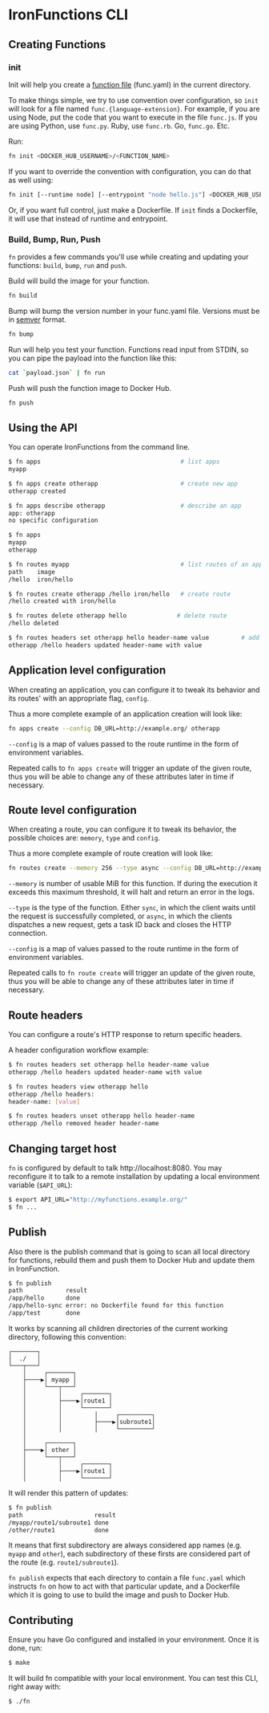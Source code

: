 # IronFunctions CLI

## Creating Functions

### init

Init will help you create a [function file](../docs/function-file.md) (func.yaml) in the current directory.

To make things simple, we try to use convention over configuration, so `init` will look for a file named `func.{language-extension}`. For example,
if you are using Node, put the code that you want to execute in the file `func.js`. If you are using Python, use `func.py`. Ruby, use `func.rb`. Go, `func.go`. Etc.

Run:

```sh
fn init <DOCKER_HUB_USERNAME>/<FUNCTION_NAME>
```

If you want to override the convention with configuration, you can do that as well using:

```sh
fn init [--runtime node] [--entrypoint "node hello.js"] <DOCKER_HUB_USERNAME>/<FUNCTION_NAME>
```

Or, if you want full control, just make a Dockerfile. If `init` finds a Dockerfile, it will use that instead of runtime and entrypoint.

### Build, Bump, Run, Push

`fn` provides a few commands you'll use while creating and updating your functions: `build`, `bump`, `run` and `push`.

Build will build the image for your function.

```sh
fn build
```

Bump will bump the version number in your func.yaml file. Versions must be in [semver](http://semver.org/) format.

```sh
fn bump
```

Run will help you test your function. Functions read input from STDIN, so you can pipe the payload into the function like this:

```sh
cat `payload.json` | fn run
```

Push will push the function image to Docker Hub.

```sh
fn push
```

## Using the API

You can operate IronFunctions from the command line.

```sh
$ fn apps                                       # list apps
myapp

$ fn apps create otherapp                       # create new app
otherapp created

$ fn apps describe otherapp                     # describe an app
app: otherapp
no specific configuration

$ fn apps
myapp
otherapp

$ fn routes myapp                               # list routes of an app
path	image
/hello	iron/hello

$ fn routes create otherapp /hello iron/hello   # create route
/hello created with iron/hello

$ fn routes delete otherapp hello              # delete route
/hello deleted

$ fn routes headers set otherapp hello header-name value         # add HTTP header to response
otherapp /hello headers updated header-name with value
```

## Application level configuration

When creating an application, you can configure it to tweak its behavior and its
routes' with an appropriate flag, `config`.

Thus a more complete example of an application creation will look like:
```sh
fn apps create --config DB_URL=http://example.org/ otherapp
```

`--config` is a map of values passed to the route runtime in the form of
environment variables.

Repeated calls to `fn apps create` will trigger an update of the given
route, thus you will be able to change any of these attributes later in time
if necessary.

## Route level configuration

When creating a route, you can configure it to tweak its behavior, the possible
choices are: `memory`, `type` and `config`.

Thus a more complete example of route creation will look like:
```sh
fn routes create --memory 256 --type async --config DB_URL=http://example.org/ otherapp /hello iron/hello
```

`--memory` is number of usable MiB for this function. If during the execution it
exceeds this maximum threshold, it will halt and return an error in the logs.

`--type` is the type of the function. Either `sync`, in which the client waits
until the request is successfully completed, or `async`, in which the clients
dispatches a new request, gets a task ID back and closes the HTTP connection.

`--config` is a map of values passed to the route runtime in the form of
environment variables.

Repeated calls to `fn route create` will trigger an update of the given
route, thus you will be able to change any of these attributes later in time
if necessary.

## Route headers

You can configure a route's HTTP response to return specific headers.

A header configuration workflow example:
```sh
$ fn routes headers set otherapp hello header-name value
otherapp /hello headers updated header-name with value

$ fn routes headers view otherapp hello
otherapp /hello headers:
header-name: [value]

$ fn routes headers unset otherapp hello header-name
otherapp /hello removed header header-name
```

## Changing target host

`fn` is configured by default to talk http://localhost:8080.
You may reconfigure it to talk to a remote installation by updating a local
environment variable (`$API_URL`):
```sh
$ export API_URL="http://myfunctions.example.org/"
$ fn ...
```

## Publish

Also there is the publish command that is going to scan all local directory for
functions, rebuild them and push them to Docker Hub and update them in
IronFunction.

```sh
$ fn publish
path    	    result
/app/hello	    done
/app/hello-sync	error: no Dockerfile found for this function
/app/test	    done
```

It works by scanning all children directories of the current working directory,
following this convention:

<pre><code>┌───────┐
│  ./   │
└───┬───┘
    │     ┌───────┐
    ├────▶│ myapp │
    │     └───┬───┘
    │         │     ┌───────┐
    │         ├────▶│route1 │
    │         │     └───────┘
    │         │         │     ┌─────────┐
    │         │         ├────▶│subroute1│
    │         │         │     └─────────┘
    │
    │     ┌───────┐
    ├────▶│ other │
    │     └───┬───┘
    │         │     ┌───────┐
    │         ├────▶│route1 │
    │         │     └───────┘</code></pre>


It will render this pattern of updates:

```sh
$ fn publish
path    	            result
/myapp/route1/subroute1	done
/other/route1	        done
```

It means that first subdirectory are always considered app names (e.g. `myapp`
and `other`), each subdirectory of these firsts are considered part of the route
(e.g. `route1/subroute1`).

`fn publish` expects that each directory to contain a file `func.yaml`
which instructs `fn` on how to act with that particular update, and a
Dockerfile which it is going to use to build the image and push to Docker Hub.

## Contributing

Ensure you have Go configured and installed in your environment. Once it is
done, run:

```sh
$ make
```

It will build fn compatible with your local environment. You can test this
CLI, right away with:

```sh
$ ./fn
```
